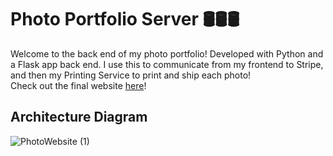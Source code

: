 # Photo Portfolio Server 🛢️🛢️🛢️
Welcome to the back end of my photo portfolio! Developed with Python and a Flask app back end. I use this to communicate from my frontend to Stripe, and then my Printing Service to print and ship each photo!
<br> Check out the final website [here](https://www.jshkmphoto.com/)!

## Architecture Diagram
![PhotoWebsite (1)](https://github.com/user-attachments/assets/97256b8b-f219-492c-8263-046d54d20f53)
